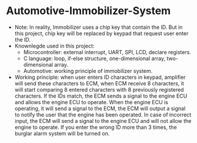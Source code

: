 # Automotive-Immobilizer-System
+ Note: In reality, Immobilizer uses a chip key that contain the ID. But in this project, chip key will be replaced by keypad that request user enter the ID.
+ Knownlegde used in this project: 
  - Microcontroller: external interrupt, UART, SPI, LCD, declare registers. 
  - C language: loop, if-else structure, one-dimensional array, two-dimensional array.
  - Automotive: working principle of immobilizer system.
+ Working principle: when user enters ID characters in keypad, amplifier will send these characters to ECM, when ECM receive 8 characters, it will start comparing 8 entered characters with 8 previously registered characters. If the IDs match, the ECM sends a signal to the engine ECU and allows the engine ECU to operate. When the engine ECU is operating, it will send a signal to the ECM, the ECM will output a signal to notify the user that the engine has been operated. In case of incorrect input, the ECM will send a signal to the engine ECU and will not allow the engine to operate. If you enter the wrong ID more than 3 times, the burglar alarm system will be turned on.
  
